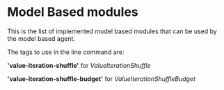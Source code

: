 # Model Based modules
This is the list of implemented model based modules that can be used by the model based agent.

The tags to use in the line command are:

**'value-iteration-shuffle'** for *ValueIterationShuffle*

**'value-iteration-shuffle-budget'** for *ValueIterationShuffleBudget*

